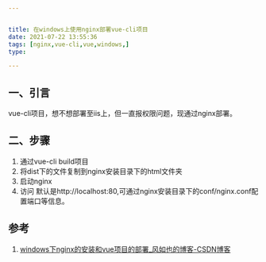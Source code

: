 ```yaml
---


title: 在windows上使用nginx部署vue-cli项目
date: 2021-07-22 13:55:36
tags: [nginx,vue-cli,vue,windows,]
type:

---
```



## 一、引言

vue-cli项目，想不想部署至iis上，但一直报权限问题，现通过nginx部署。

## 二、步骤

1. 通过vue-cli build项目
2. 将dist下的文件复制到nginx安装目录下的html文件夹
3. 启动nginx
4. 访问
默认是http://localhost:80,可通过nginx安装目录下的conf/nginx.conf配置端口等信息。


## 参考

1. [windows下nginx的安装和vue项目的部署_风如也的博客-CSDN博客](https://blog.csdn.net/qq_38157825/article/details/108662073)
